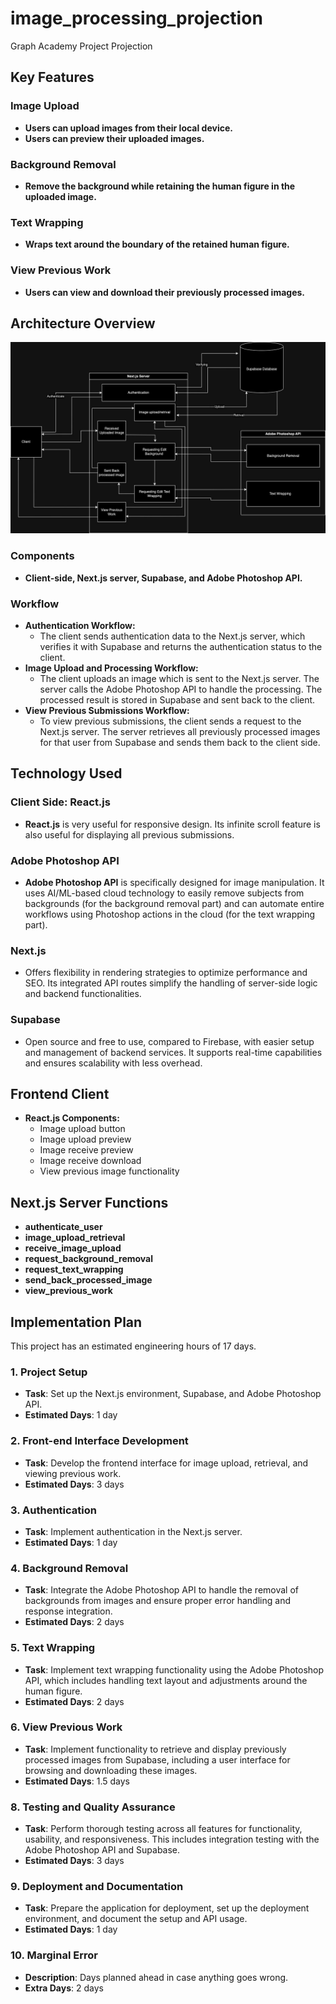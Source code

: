 # image_processing_projection
Graph Academy Project Projection

## Key Features

### Image Upload
- **Users can upload images from their local device.**
- **Users can preview their uploaded images.**

### Background Removal
- **Remove the background while retaining the human figure in the uploaded image.**

### Text Wrapping
- **Wraps text around the boundary of the retained human figure.**

### View Previous Work
- **Users can view and download their previously processed images.**

## Architecture Overview
![Architecture](/graph_academy_1.jpg "Architecture")

### Components
- **Client-side, Next.js server, Supabase, and Adobe Photoshop API.**

### Workflow
- **Authentication Workflow:** 
  - The client sends authentication data to the Next.js server, which verifies it with Supabase and returns the authentication status to the client.
- **Image Upload and Processing Workflow:**
  - The client uploads an image which is sent to the Next.js server. The server calls the Adobe Photoshop API to handle the processing. The processed result is stored in Supabase and sent back to the client.
- **View Previous Submissions Workflow:**
  - To view previous submissions, the client sends a request to the Next.js server. The server retrieves all previously processed images for that user from Supabase and sends them back to the client side.

## Technology Used

### Client Side: React.js
- **React.js** is very useful for responsive design. Its infinite scroll feature is also useful for displaying all previous submissions.

### Adobe Photoshop API
- **Adobe Photoshop API** is specifically designed for image manipulation. It uses AI/ML-based cloud technology to easily remove subjects from backgrounds (for the background removal part) and can automate entire workflows using Photoshop actions in the cloud (for the text wrapping part).

### Next.js
- Offers flexibility in rendering strategies to optimize performance and SEO. Its integrated API routes simplify the handling of server-side logic and backend functionalities.

### Supabase
- Open source and free to use, compared to Firebase, with easier setup and management of backend services. It supports real-time capabilities and ensures scalability with less overhead.

## Frontend Client
- **React.js Components:**
  - Image upload button
  - Image upload preview
  - Image receive preview
  - Image receive download
  - View previous image functionality

## Next.js Server Functions
- **authenticate_user**
- **image_upload_retrieval**
- **receive_image_upload**
- **request_background_removal**
- **request_text_wrapping**
- **send_back_processed_image**
- **view_previous_work**

## Implementation Plan
This project has an estimated engineering hours of 17 days.

### **1. Project Setup**
- **Task**: Set up the Next.js environment, Supabase, and Adobe Photoshop API.
- **Estimated Days**: 1 day

### **2. Front-end Interface Development**
- **Task**: Develop the frontend interface for image upload, retrieval, and viewing previous work.
- **Estimated Days**: 3 days

### **3. Authentication**
- **Task**: Implement authentication in the Next.js server.
- **Estimated Days**: 1 day

### **4. Background Removal**
- **Task**: Integrate the Adobe Photoshop API to handle the removal of backgrounds from images and ensure proper error handling and response integration.
- **Estimated Days**: 2 days

### **5. Text Wrapping**
- **Task**: Implement text wrapping functionality using the Adobe Photoshop API, which includes handling text layout and adjustments around the human figure.
- **Estimated Days**: 2 days

### **6. View Previous Work**
- **Task**: Implement functionality to retrieve and display previously processed images from Supabase, including a user interface for browsing and downloading these images.
- **Estimated Days**: 1.5 days

### **8. Testing and Quality Assurance**
- **Task**: Perform thorough testing across all features for functionality, usability, and responsiveness. This includes integration testing with the Adobe Photoshop API and Supabase.
- **Estimated Days**: 3 days

### **9. Deployment and Documentation**
- **Task**: Prepare the application for deployment, set up the deployment environment, and document the setup and API usage.
- **Estimated Days**: 1 day

### **10. Marginal Error**
- **Description**: Days planned ahead in case anything goes wrong.
- **Extra Days**: 2 days

